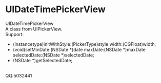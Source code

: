 # UIDateTimePickerView
UIDateTimePickerView
</br>A class from UIPickerView.
</br>Support:

- (instancetype)initWithStyle:(PickerType)style  width:(CGFloat)width;
- (void)setMinDate:(NSDate *)date maxDate:(NSDate *)maxDate  selectedDate:(NSDate *)selectedDate;
- (NSDate *)getSelectedDate;


<br/>QQ:5032441
